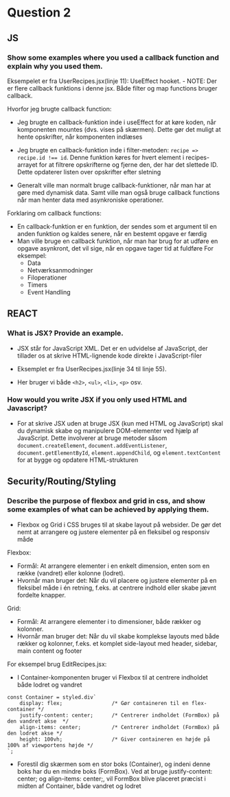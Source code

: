 # **Question 2**

## **JS**

### Show some examples where you used a callback function and explain why you used them.
Eksempelet er fra UserRecipes.jsx(linje 11): UseEffect hooket. - NOTE: Der er flere callback funktions i denne jsx. Både filter og map functions bruger callback.

Hvorfor jeg brugte callback function:
* Jeg brugte en callback-funktion inde i useEffect for at køre koden, når komponenten mountes (dvs. vises på skærmen). Dette gør det muligt at hente opskrifter, når komponenten indlæses
* Jeg brugte en callback-funktion inde i filter-metoden: `recipe => recipe.id !== id`. Denne funktion køres for hvert element i recipes-arrayet for at filtrere opskrifterne og fjerne den, der har det slettede ID. Dette opdaterer listen over opskrifter efter sletning

* Generalt ville man normalt bruge callback-funktioner, når man har at gøre med dynamisk data. Samt ville man også bruge callback functions når man henter data med asynkroniske operationer.

Forklaring om callback functions:
* En callback-funktion er en funktion, der sendes som et argument til en anden funktion og kaldes senere, når en bestemt opgave er færdig
* Man ville bruge en callback funktion, når man har brug for at udføre en opgave asynkront, det vil sige, når en opgave tager tid at fuldføre 
For eksempel:
  * Data
  * Netværksanmodninger
  * Filoperationer
  * Timers
  * Event Handling

## **REACT**

### **What is JSX? Provide an example.**
    
* JSX står for JavaScript XML. Det er en udvidelse af JavaScript, der tillader os at skrive HTML-lignende kode direkte i JavaScript-filer
* Eksemplet er fra UserRecipes.jsx(linje 34 til linje 55).

* Her bruger vi både `<h2>`, `<ul>`, `<li>`, `<p>` osv.

### How would you write JSX if you only used HTML and Javascript?

* For at skrive JSX uden at bruge JSX (kun med HTML og JavaScript) skal du dynamisk skabe og manipulere DOM-elementer ved hjælp af JavaScript. Dette involverer at bruge metoder såsom `document.createElement`, `document.addEventListener`, `document.getElementById`, `element.appendChild`, og `element.textContent` for at bygge og opdatere HTML-strukturen

## **Security/Routing/Styling**

### **Describe the purpose of flexbox and grid in css, and show some examples of what can be achieved by applying them.**
* Flexbox og Grid i CSS bruges til at skabe layout på websider. De gør det nemt at arrangere og justere elementer på en fleksibel og responsiv måde

Flexbox: 
* Formål: At arrangere elementer i en enkelt dimension, enten som en række (vandret) eller kolonne (lodret).
* Hvornår man bruger det: Når du vil placere og justere elementer på en fleksibel måde i én retning, f.eks. at centrere indhold eller skabe jævnt fordelte knapper.

Grid: 
* Formål: At arrangere elementer i to dimensioner, både rækker og kolonner.
* Hvornår man bruger det: Når du vil skabe komplekse layouts med både rækker og kolonner, f.eks. et komplet side-layout med header, sidebar, main content og footer

For eksempel brug EditRecipes.jsx:

* I Container-komponenten bruger vi Flexbox til at centrere indholdet både lodret og vandret
```
const Container = styled.div`
    display: flex;                /* Gør containeren til en flex-container */
    justify-content: center;      /* Centrerer indholdet (FormBox) på den vandret akse  */
    align-items: center;          /* Centrerer indholdet (FormBox) på den lodret akse */
    height: 100vh;                /* Giver containeren en højde på 100% af viewportens højde */
`;
```
* Forestil dig skærmen som en stor boks (Container), og indeni denne boks har du en mindre boks (FormBox). Ved at bruge justify-content: center; og align-items: center;, vil FormBox blive placeret præcist i midten af Container, både vandret og lodret
